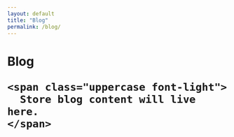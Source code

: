 ```yaml
---
layout: default
title: "Blog"
permalink: /blog/
---
```


<div class="py-24 max-w-xl mx-auto text-center">
  <h1 class="text-xl mb-12">
    <span class="text-4xl block">
      Blog
    </span>

    <span class="uppercase font-light">
      Store blog content will live here.
    </span>

  </h1>

</div>
